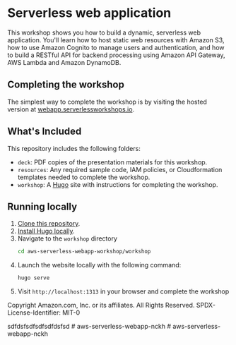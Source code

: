 # Serverless web application

This workshop shows you how to build a dynamic, serverless web application. You'll learn how to host static web resources with Amazon S3, how to use Amazon Cognito to manage users and authentication, and how to build a RESTful API for backend processing using Amazon API Gateway, AWS Lambda and Amazon DynamoDB.

## Completing the workshop

The simplest way to complete the workshop is by visiting the hosted version at [webapp.serverlessworkshops.io](https://webapp.serverlessworkshops.io).

## What's Included

This repository includes the following folders:

- `deck`: PDF copies of the presentation materials for this workshop.
- `resources`: Any required sample code, IAM policies, or Cloudformation templates needed to complete the workshop.
- `workshop`: A [Hugo](https://gohugo.io) site with instructions for completing the workshop.

## Running locally

1. [Clone this repository](https://help.github.com/articles/fork-a-repo/).
2. [Install Hugo locally](https://gohugo.io/overview/quickstart/).
3. Navigate to the `workshop` directory
   ```bash
   cd aws-serverless-webapp-workshop/workshop
   ```
4. Launch the website locally with the following command:
   ```bash
   hugo serve
   ```
5. Visit `http://localhost:1313` in your browser and complete the workshop

Copyright Amazon.com, Inc. or its affiliates. All Rights Reserved.
SPDX-License-Identifier: MIT-0

sdfdsfsdfsdfsdfdsfsd
#   a w s - s e r v e r l e s s - w e b a p p - n c k h 
 
 
#   a w s - s e r v e r l e s s - w e b a p p - n c k h  
 